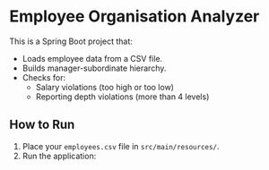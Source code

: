 # Employee Organisation Analyzer

This is a Spring Boot project that:

- Loads employee data from a CSV file.
- Builds manager-subordinate hierarchy.
- Checks for:
  - Salary violations (too high or too low)
  - Reporting depth violations (more than 4 levels)

## How to Run

1. Place your `employees.csv` file in `src/main/resources/`.
2. Run the application:

